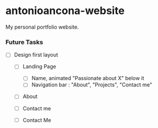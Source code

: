 # antonioancona-website
My personal portfolio website.

### Future Tasks

- [ ] Design first layout 

    - [ ] Landing Page
        - [ ] Name, animated "Passionate about X" below it
        - [ ] Navigation bar : "About", "Projects", "Contact me"

    - [ ] About 

    - [ ] Contact me

    - [ ] Contact Me